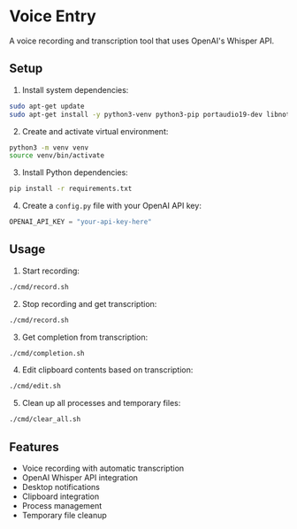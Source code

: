 # Voice Entry

A voice recording and transcription tool that uses OpenAI's Whisper API.

## Setup

1. Install system dependencies:
```bash
sudo apt-get update
sudo apt-get install -y python3-venv python3-pip portaudio19-dev libnotify-dev
```

2. Create and activate virtual environment:
```bash
python3 -m venv venv
source venv/bin/activate
```

3. Install Python dependencies:
```bash
pip install -r requirements.txt
```

4. Create a `config.py` file with your OpenAI API key:
```python
OPENAI_API_KEY = "your-api-key-here"
```

## Usage

1. Start recording:
```bash
./cmd/record.sh
```

2. Stop recording and get transcription:
```bash
./cmd/record.sh
```

3. Get completion from transcription:
```bash
./cmd/completion.sh
```

4. Edit clipboard contents based on transcription:
```bash
./cmd/edit.sh
```

5. Clean up all processes and temporary files:
```bash
./cmd/clear_all.sh
```

## Features

- Voice recording with automatic transcription
- OpenAI Whisper API integration
- Desktop notifications
- Clipboard integration
- Process management
- Temporary file cleanup 